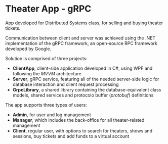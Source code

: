 # Theater App - gRPC

App developed for Distributed Systems class, for selling and buying theater tickets.

Communication between client and server was achieved using the .NET implementation of the gRPC framework, an open-source RPC framework developed by Google.

Solution is comprised of three projects:
- __ClientApp__, client-side application developed in C#, using WPF and following the _MVVM_ architecture
- __Server__, gRPC service, featuring all of the needed server-side logic for database interaction and client request processing
- __GrpcLibrary__, a shared library containing the database-equivalent class models, shared services and protocolo buffer (_protobuf_) definitions

The app supports three types of users:
- __Admin__, for user and log management
- __Manager__, which includes the back-office for all theater-related management
- __Client__, regular user, with options to search for theaters, shows and sessions, buy tickets and add funds to a virtual account